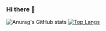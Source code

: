 ### Hi there 👋

![Anurag's GitHub stats](https://github-readme-stats.vercel.app/api?username=yolofanhd&count_private=true&show_icons=true)
[![Top Langs](https://github-readme-stats.vercel.app/api/top-langs/?username=yolofanhd&layout=compact)](https://github.com/anuraghazra/github-readme-stats)
